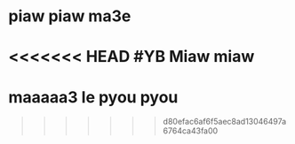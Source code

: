 # piaw piaw ma3e
<<<<<<< HEAD
#YB Miaw miaw
=======
# maaaaa3 le pyou pyou
>>>>>>> d80efac6af6f5aec8ad13046497a6764ca43fa00
